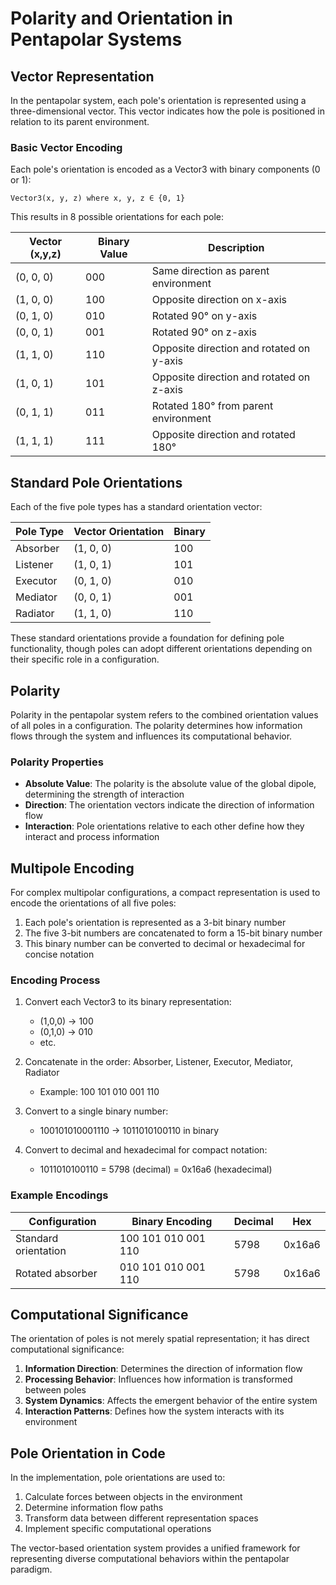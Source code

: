 # Polarity and Orientation in Pentapolar Systems

## Vector Representation

In the pentapolar system, each pole's orientation is represented using a three-dimensional vector. This vector indicates how the pole is positioned in relation to its parent environment.

### Basic Vector Encoding

Each pole's orientation is encoded as a Vector3 with binary components (0 or 1):

```
Vector3(x, y, z) where x, y, z ∈ {0, 1}
```

This results in 8 possible orientations for each pole:

| Vector (x,y,z) | Binary Value | Description |
|----------------|--------------|-------------|
| (0, 0, 0) | 000 | Same direction as parent environment |
| (1, 0, 0) | 100 | Opposite direction on x-axis |
| (0, 1, 0) | 010 | Rotated 90° on y-axis |
| (0, 0, 1) | 001 | Rotated 90° on z-axis |
| (1, 1, 0) | 110 | Opposite direction and rotated on y-axis |
| (1, 0, 1) | 101 | Opposite direction and rotated on z-axis |
| (0, 1, 1) | 011 | Rotated 180° from parent environment |
| (1, 1, 1) | 111 | Opposite direction and rotated 180° |

## Standard Pole Orientations

Each of the five pole types has a standard orientation vector:

| Pole Type | Vector Orientation | Binary |
|-----------|-------------------|--------|
| Absorber  | (1, 0, 0) | 100 |
| Listener  | (1, 0, 1) | 101 |
| Executor  | (0, 1, 0) | 010 |
| Mediator  | (0, 0, 1) | 001 |
| Radiator  | (1, 1, 0) | 110 |

These standard orientations provide a foundation for defining pole functionality, though poles can adopt different orientations depending on their specific role in a configuration.

## Polarity

Polarity in the pentapolar system refers to the combined orientation values of all poles in a configuration. The polarity determines how information flows through the system and influences its computational behavior.

### Polarity Properties

- **Absolute Value**: The polarity is the absolute value of the global dipole, determining the strength of interaction
- **Direction**: The orientation vectors indicate the direction of information flow
- **Interaction**: Pole orientations relative to each other define how they interact and process information

## Multipole Encoding

For complex multipolar configurations, a compact representation is used to encode the orientations of all five poles:

1. Each pole's orientation is represented as a 3-bit binary number
2. The five 3-bit numbers are concatenated to form a 15-bit binary number
3. This binary number can be converted to decimal or hexadecimal for concise notation

### Encoding Process

1. Convert each Vector3 to its binary representation:
   - (1,0,0) → 100
   - (0,1,0) → 010
   - etc.

2. Concatenate in the order: Absorber, Listener, Executor, Mediator, Radiator
   - Example: 100 101 010 001 110

3. Convert to a single binary number:
   - 100101010001110 → 1011010100110 in binary

4. Convert to decimal and hexadecimal for compact notation:
   - 1011010100110 = 5798 (decimal) = 0x16a6 (hexadecimal)

### Example Encodings

| Configuration | Binary Encoding | Decimal | Hex |
|---------------|----------------|---------|-----|
| Standard orientation | 100 101 010 001 110 | 5798 | 0x16a6 |
| Rotated absorber | 010 101 010 001 110 | 5798 | 0x16a6 |

## Computational Significance

The orientation of poles is not merely spatial representation; it has direct computational significance:

1. **Information Direction**: Determines the direction of information flow
2. **Processing Behavior**: Influences how information is transformed between poles
3. **System Dynamics**: Affects the emergent behavior of the entire system
4. **Interaction Patterns**: Defines how the system interacts with its environment

## Pole Orientation in Code

In the implementation, pole orientations are used to:

1. Calculate forces between objects in the environment
2. Determine information flow paths
3. Transform data between different representation spaces
4. Implement specific computational operations

The vector-based orientation system provides a unified framework for representing diverse computational behaviors within the pentapolar paradigm.
